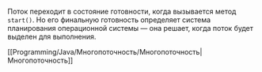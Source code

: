 Поток переходит в состояние готовности, когда вызывается метод `start()`. Но его финальную готовность определяет система планирования операционной системы — она решает, когда поток будет выделен для выполнения.

[[Programming/Java/Многопоточность/Многопоточность|Многопоточность]]